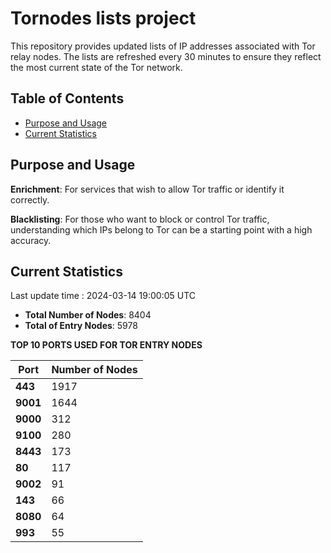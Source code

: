 # Tornodes lists project

This repository provides updated lists of IP addresses associated with Tor relay nodes. The lists are refreshed every 30 minutes to ensure they reflect the most current state of the Tor network.

## Table of Contents

- [Purpose and Usage](#purpose-and-usage)
- [Current Statistics](#current-statistics)


## Purpose and Usage

**Enrichment**: For services that wish to allow Tor traffic or identify it correctly.

**Blacklisting**: For those who want to block or control Tor traffic, understanding which IPs belong to Tor can be a starting point with a high accuracy.

## Current Statistics

Last update time : 2024-03-14 19:00:05 UTC

- **Total Number of Nodes**: 8404
- **Total of Entry Nodes**: 5978

**TOP 10 PORTS USED FOR TOR ENTRY NODES**

| **Port** | **Number of Nodes** |
|------|-----------------|
| **443**   | 1917  |
| **9001**   | 1644  |
| **9000**   | 312  |
| **9100**   | 280  |
| **8443**   | 173  |
| **80**   | 117  |
| **9002**   | 91  |
| **143**   | 66  |
| **8080**   | 64  |
| **993**   | 55  |

